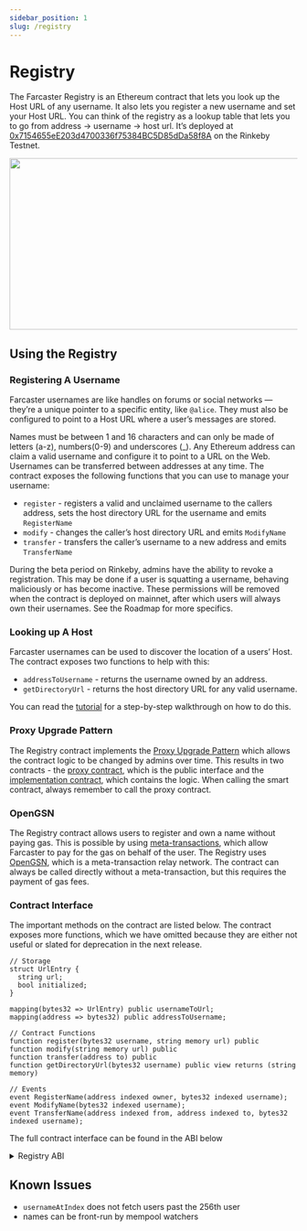 ```yaml
---
sidebar_position: 1
slug: /registry
---
```


# Registry

The Farcaster Registry is an Ethereum contract that lets you look up the Host URL of any username. It also lets you register a new username and set your Host URL. You can think of the registry as a lookup table that lets you to go from address → username → host url. It’s deployed at [0x7154655eE203d4700336f75384BC5D85dDa58f8A](https://rinkeby.etherscan.io/address/0x7154655eE203d4700336f75384BC5D85dDa58f8A#code) on the Rinkeby Testnet.  

<p align="center">
  <img width="512" height="300" align="center" src="/img/docs/registry-smart-contract.png" />
</p>

## Using the Registry

### Registering A Username

Farcaster usernames are like handles on forums or social networks — they’re a unique pointer to a specific entity, like `@alice`.  They must also be configured to point to a Host URL where a user’s messages are stored.

Names must be between 1 and 16 characters and can only be made of letters (a-z), numbers(0-9) and underscores (_). Any Ethereum address can claim a valid username and configure it to point to a URL on the Web. Usernames can be transferred between addresses at any time. The contract exposes the following functions that you can use to manage your username: 

- `register` - registers a valid and unclaimed username to the callers address, sets the host directory URL for the username and emits `RegisterName`
- `modify` - changes the caller’s host directory URL and emits `ModifyName`
- `transfer` - transfers the caller’s username to a new address and emits `TransferName`

During the beta period on Rinkeby, admins have the ability to revoke a registration. This may be done if a user is squatting a username, behaving maliciously or has become inactive. These permissions will be removed when the contract is deployed on mainnet, after which users will always own their usernames. See the Roadmap for more specifics. 

### Looking up A Host

Farcaster usernames can be used to discover the location of a users’ Host. The contract exposes two functions to help with this: 

- `addressToUsername` - returns the username owned by an address.
- `getDirectoryUrl` - returns the host directory URL for any valid username.

You can read the [tutorial](https://www.notion.so/Tutorial-Download-messages-a795104b8462475fbbb6c4f3b63f2aa6) for a step-by-step walkthrough on how to do this. 

### Proxy Upgrade Pattern

The Registry contract implements the [Proxy Upgrade Pattern](https://docs.openzeppelin.com/upgrades-plugins/1.x/proxies) which allows the contract logic to be changed by admins over time. This results in two contracts - the [proxy contract](https://rinkeby.etherscan.io/address/0x7154655eE203d4700336f75384BC5D85dDa58f8A#code), which is the public interface and the [implementation contract](https://rinkeby.etherscan.io/address/0x313ecedd3f157086ee1d27b8d30a2dd1f486b16b#code), which contains the logic. When calling the smart contract, always remember to call the proxy contract. 

### OpenGSN

The Registry contract allows users to register and own a name without paying gas. This is possible by using [meta-transactions](https://docs.openzeppelin.com/learn/sending-gasless-transactions), which allow Farcaster to pay for the gas on behalf of the user. The Registry uses [OpenGSN](https://opengsn.org/), which is a meta-transaction relay network. The contract can always be called directly without a meta-transaction, but this requires the payment of gas fees. 

### Contract Interface

The important methods on the contract are listed below. The contract exposes more functions, which we have omitted because they are either not useful or slated for deprecation in the next release. 

```solidity
// Storage
struct UrlEntry {
  string url;
  bool initialized;
}

mapping(bytes32 => UrlEntry) public usernameToUrl;
mapping(address => bytes32) public addressToUsername;

// Contract Functions
function register(bytes32 username, string memory url) public
function modify(string memory url) public 
function transfer(address to) public 
function getDirectoryUrl(bytes32 username) public view returns (string memory)

// Events
event RegisterName(address indexed owner, bytes32 indexed username);
event ModifyName(bytes32 indexed username);
event TransferName(address indexed from, address indexed to, bytes32 indexed username);
```

The full contract interface can be found in the ABI below

<details>
<summary>Registry ABI</summary>

```json
[
  {
    anonymous: false,
    inputs: [
      {
        indexed: false,
        internalType: 'address',
        name: 'previousAdmin',
        type: 'address',
      },
      {
        indexed: false,
        internalType: 'address',
        name: 'newAdmin',
        type: 'address',
      },
    ],
    name: 'AdminChanged',
    type: 'event',
  },
  {
    anonymous: false,
    inputs: [
      {
        indexed: true,
        internalType: 'address',
        name: 'beacon',
        type: 'address',
      },
    ],
    name: 'BeaconUpgraded',
    type: 'event',
  },
  {
    anonymous: false,
    inputs: [
      {
        indexed: true,
        internalType: 'address',
        name: 'to',
        type: 'address',
      },
    ],
    name: 'ChangeTrustedForwarder',
    type: 'event',
  },
  {
    anonymous: false,
    inputs: [
      {
        indexed: true,
        internalType: 'address',
        name: 'owner',
        type: 'address',
      },
      {
        indexed: true,
        internalType: 'bytes32',
        name: 'username',
        type: 'bytes32',
      },
    ],
    name: 'DeregisterName',
    type: 'event',
  },
  {
    anonymous: false,
    inputs: [
      {
        indexed: true,
        internalType: 'bytes32',
        name: 'username',
        type: 'bytes32',
      },
    ],
    name: 'ModifyName',
    type: 'event',
  },
  {
    anonymous: false,
    inputs: [
      {
        indexed: false,
        internalType: 'address',
        name: 'account',
        type: 'address',
      },
    ],
    name: 'Paused',
    type: 'event',
  },
  {
    anonymous: false,
    inputs: [
      {
        indexed: true,
        internalType: 'address',
        name: 'owner',
        type: 'address',
      },
      {
        indexed: true,
        internalType: 'bytes32',
        name: 'username',
        type: 'bytes32',
      },
    ],
    name: 'RegisterName',
    type: 'event',
  },
  {
    anonymous: false,
    inputs: [
      {
        indexed: true,
        internalType: 'bytes32',
        name: 'role',
        type: 'bytes32',
      },
      {
        indexed: true,
        internalType: 'bytes32',
        name: 'previousAdminRole',
        type: 'bytes32',
      },
      {
        indexed: true,
        internalType: 'bytes32',
        name: 'newAdminRole',
        type: 'bytes32',
      },
    ],
    name: 'RoleAdminChanged',
    type: 'event',
  },
  {
    anonymous: false,
    inputs: [
      {
        indexed: true,
        internalType: 'bytes32',
        name: 'role',
        type: 'bytes32',
      },
      {
        indexed: true,
        internalType: 'address',
        name: 'account',
        type: 'address',
      },
      {
        indexed: true,
        internalType: 'address',
        name: 'sender',
        type: 'address',
      },
    ],
    name: 'RoleGranted',
    type: 'event',
  },
  {
    anonymous: false,
    inputs: [
      {
        indexed: true,
        internalType: 'bytes32',
        name: 'role',
        type: 'bytes32',
      },
      {
        indexed: true,
        internalType: 'address',
        name: 'account',
        type: 'address',
      },
      {
        indexed: true,
        internalType: 'address',
        name: 'sender',
        type: 'address',
      },
    ],
    name: 'RoleRevoked',
    type: 'event',
  },
  {
    anonymous: false,
    inputs: [
      {
        indexed: true,
        internalType: 'address',
        name: 'from',
        type: 'address',
      },
      {
        indexed: true,
        internalType: 'address',
        name: 'to',
        type: 'address',
      },
      {
        indexed: true,
        internalType: 'bytes32',
        name: 'username',
        type: 'bytes32',
      },
    ],
    name: 'TransferName',
    type: 'event',
  },
  {
    anonymous: false,
    inputs: [
      {
        indexed: false,
        internalType: 'address',
        name: 'account',
        type: 'address',
      },
    ],
    name: 'Unpaused',
    type: 'event',
  },
  {
    anonymous: false,
    inputs: [
      {
        indexed: true,
        internalType: 'address',
        name: 'implementation',
        type: 'address',
      },
    ],
    name: 'Upgraded',
    type: 'event',
  },
  {
    inputs: [],
    name: 'DEFAULT_ADMIN_ROLE',
    outputs: [
      {
        internalType: 'bytes32',
        name: '',
        type: 'bytes32',
      },
    ],
    stateMutability: 'view',
    type: 'function',
  },
  {
    inputs: [
      {
        internalType: 'address',
        name: '',
        type: 'address',
      },
    ],
    name: 'addressToUsername',
    outputs: [
      {
        internalType: 'bytes32',
        name: '',
        type: 'bytes32',
      },
    ],
    stateMutability: 'view',
    type: 'function',
  },
  {
    inputs: [
      {
        internalType: 'address',
        name: 'owner',
        type: 'address',
      },
      {
        internalType: 'bytes32',
        name: 'username',
        type: 'bytes32',
      },
    ],
    name: 'deregister',
    outputs: [],
    stateMutability: 'nonpayable',
    type: 'function',
  },
  {
    inputs: [
      {
        internalType: 'bytes32',
        name: 'username',
        type: 'bytes32',
      },
    ],
    name: 'getDirectoryUrl',
    outputs: [
      {
        internalType: 'string',
        name: '',
        type: 'string',
      },
    ],
    stateMutability: 'view',
    type: 'function',
  },
  {
    inputs: [
      {
        internalType: 'bytes32',
        name: 'role',
        type: 'bytes32',
      },
    ],
    name: 'getRoleAdmin',
    outputs: [
      {
        internalType: 'bytes32',
        name: '',
        type: 'bytes32',
      },
    ],
    stateMutability: 'view',
    type: 'function',
  },
  {
    inputs: [
      {
        internalType: 'bytes32',
        name: 'role',
        type: 'bytes32',
      },
      {
        internalType: 'address',
        name: 'account',
        type: 'address',
      },
    ],
    name: 'grantRole',
    outputs: [],
    stateMutability: 'nonpayable',
    type: 'function',
  },
  {
    inputs: [
      {
        internalType: 'bytes32',
        name: 'role',
        type: 'bytes32',
      },
      {
        internalType: 'address',
        name: 'account',
        type: 'address',
      },
    ],
    name: 'hasRole',
    outputs: [
      {
        internalType: 'bool',
        name: '',
        type: 'bool',
      },
    ],
    stateMutability: 'view',
    type: 'function',
  },
  {
    inputs: [
      {
        internalType: 'address',
        name: '_forwarder',
        type: 'address',
      },
    ],
    name: 'initialize',
    outputs: [],
    stateMutability: 'nonpayable',
    type: 'function',
  },
  {
    inputs: [
      {
        internalType: 'address',
        name: 'forwarder',
        type: 'address',
      },
    ],
    name: 'isTrustedForwarder',
    outputs: [
      {
        internalType: 'bool',
        name: '',
        type: 'bool',
      },
    ],
    stateMutability: 'view',
    type: 'function',
  },
  {
    inputs: [
      {
        internalType: 'string',
        name: 'url',
        type: 'string',
      },
    ],
    name: 'modify',
    outputs: [],
    stateMutability: 'nonpayable',
    type: 'function',
  },
  {
    inputs: [],
    name: 'pause',
    outputs: [],
    stateMutability: 'nonpayable',
    type: 'function',
  },
  {
    inputs: [],
    name: 'paused',
    outputs: [
      {
        internalType: 'bool',
        name: '',
        type: 'bool',
      },
    ],
    stateMutability: 'view',
    type: 'function',
  },
  {
    inputs: [
      {
        internalType: 'bytes32',
        name: 'username',
        type: 'bytes32',
      },
      {
        internalType: 'string',
        name: 'url',
        type: 'string',
      },
    ],
    name: 'register',
    outputs: [],
    stateMutability: 'nonpayable',
    type: 'function',
  },
  {
    inputs: [
      {
        internalType: 'bytes32',
        name: 'role',
        type: 'bytes32',
      },
      {
        internalType: 'address',
        name: 'account',
        type: 'address',
      },
    ],
    name: 'renounceRole',
    outputs: [],
    stateMutability: 'nonpayable',
    type: 'function',
  },
  {
    inputs: [
      {
        internalType: 'bytes32',
        name: 'role',
        type: 'bytes32',
      },
      {
        internalType: 'address',
        name: 'account',
        type: 'address',
      },
    ],
    name: 'revokeRole',
    outputs: [],
    stateMutability: 'nonpayable',
    type: 'function',
  },
  {
    inputs: [
      {
        internalType: 'address',
        name: '_forwarder',
        type: 'address',
      },
    ],
    name: 'setTrustedForwarder',
    outputs: [],
    stateMutability: 'nonpayable',
    type: 'function',
  },
  {
    inputs: [
      {
        internalType: 'bytes4',
        name: 'interfaceId',
        type: 'bytes4',
      },
    ],
    name: 'supportsInterface',
    outputs: [
      {
        internalType: 'bool',
        name: '',
        type: 'bool',
      },
    ],
    stateMutability: 'view',
    type: 'function',
  },
  {
    inputs: [
      {
        internalType: 'address',
        name: 'to',
        type: 'address',
      },
    ],
    name: 'transfer',
    outputs: [],
    stateMutability: 'nonpayable',
    type: 'function',
  },
  {
    inputs: [
      {
        internalType: 'address',
        name: 'newOwner',
        type: 'address',
      },
    ],
    name: 'transferOwnership',
    outputs: [],
    stateMutability: 'nonpayable',
    type: 'function',
  },
  {
    inputs: [],
    name: 'unpause',
    outputs: [],
    stateMutability: 'nonpayable',
    type: 'function',
  },
  {
    inputs: [
      {
        internalType: 'address',
        name: 'newImplementation',
        type: 'address',
      },
    ],
    name: 'upgradeTo',
    outputs: [],
    stateMutability: 'nonpayable',
    type: 'function',
  },
  {
    inputs: [
      {
        internalType: 'address',
        name: 'newImplementation',
        type: 'address',
      },
      {
        internalType: 'bytes',
        name: 'data',
        type: 'bytes',
      },
    ],
    name: 'upgradeToAndCall',
    outputs: [],
    stateMutability: 'payable',
    type: 'function',
  },
  {
    inputs: [
      {
        internalType: 'uint8',
        name: 'idx',
        type: 'uint8',
      },
    ],
    name: 'usernameAtIndex',
    outputs: [
      {
        internalType: 'bytes32',
        name: '',
        type: 'bytes32',
      },
    ],
    stateMutability: 'view',
    type: 'function',
  },
  {
    inputs: [
      {
        internalType: 'bytes32',
        name: '',
        type: 'bytes32',
      },
    ],
    name: 'usernameToUrl',
    outputs: [
      {
        internalType: 'string',
        name: 'url',
        type: 'string',
      },
      {
        internalType: 'bool',
        name: 'initialized',
        type: 'bool',
      },
    ],
    stateMutability: 'view',
    type: 'function',
  },
  {
    inputs: [],
    name: 'usernamesLength',
    outputs: [
      {
        internalType: 'uint256',
        name: '',
        type: 'uint256',
      },
    ],
    stateMutability: 'view',
    type: 'function',
  },
]
```
</details>


## Known Issues

- `usernameAtIndex` does not fetch users past the 256th user
- names can be front-run by mempool watchers